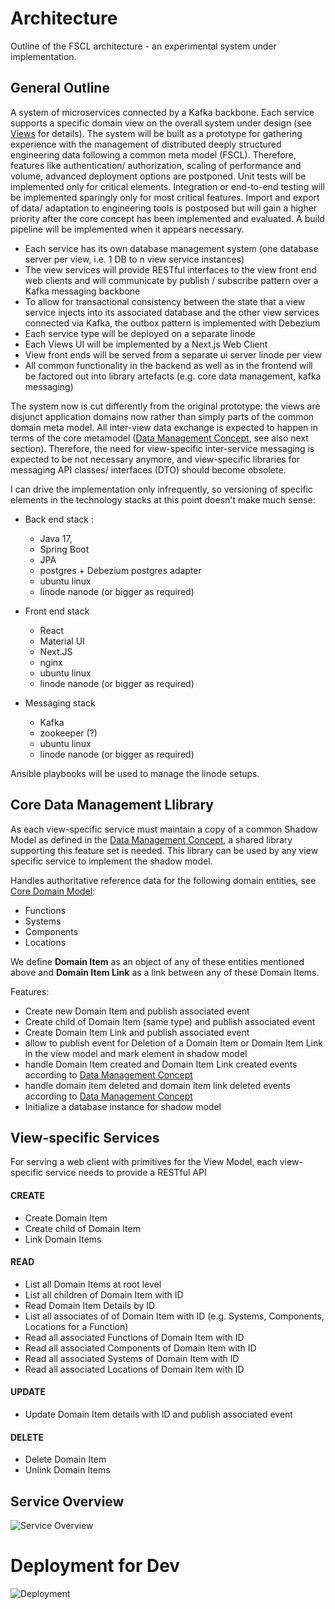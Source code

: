 # Architecture

Outline of the FSCL architecture - an experimental system under implementation.

## General Outline

A system of microservices connected by a Kafka backbone. Each service supports a specific domain view on the overall system under design (see [Views](../Views.md) for details). The system will be built as a prototype for gathering experience with the management of distributed deeply structured engineering data following a common meta model (FSCL). Therefore, features like authentication/ authorization, scaling of performance and volume, advanced deployment options are postponed. Unit tests will be implemented only for critical elements. Integration or end-to-end testing will be implemented sparingly only for most critical features. Import and export of data/ adaptation to engineering tools is postposed but will gain a higher priority after the core concept has been implemented and evaluated.   A build pipeline will be implemented when it appears necessary.

* Each service has its own database management system (one database server per view, i.e. 1 DB to n view service instances) 
* The view services will provide RESTful interfaces to the view front end web clients and will communicate by publish / subscribe pattern over a Kafka messaging backbone
* To allow for transactional consistency between the state that a view service injects into its associated database and the other view services connected via Kafka, the outbox pattern is implemented with Debezium
* Each service type will be deployed on a separate linode
* Each Views UI will be implemented by a Next.js Web Client
* View front ends will be served from a separate ui server linode per view 
* All common functionality in the backend as well as in the frontend will be factored out into library artefacts (e.g. core data management, kafka messaging)

The system now is cut differently from the original prototype: the views are disjunct application domains now rather than simply parts of the common domain meta model. All inter-view data exchange is expected to happen in terms of  the core metamodel ([Data Management Concept](../data-management-concept/Data%20Management%20Concept.md), see also next section). Therefore, the need for view-specific inter-service messaging is expected to be not necessary anymore, and view-specific libraries for messaging API classes/ interfaces (DTO) should become obsolete. 

I can drive the implementation only infrequently, so versioning of specific elements in the technology stacks at this point doesn't make much sense: 

* Back end stack : 
	* Java 17, 
	* Spring Boot
	* JPA 
	* postgres + Debezium postgres adapter
	* ubuntu linux
	* linode nanode (or bigger as required)

* Front end stack
	* React
	* Material UI
	* Next.JS
	* nginx
	* ubuntu linux
	* linode nanode (or bigger as required)

* Messaging stack
	* Kafka
	* zookeeper (?)
	* ubuntu linux
	* linode nanode (or bigger as required)

Ansible playbooks will be used to manage the linode setups.

## Core Data Management Llibrary

As each view-specific service must maintain a copy of a common Shadow Model as defined in the [Data Management Concept](../data-management-concept/Data%20Management%20Concept.md),  a shared library supporting this feature set is needed. This library can be used by any view specific service to implement the shadow model. 

Handles authoritative reference data for the following domain entities, see [Core Domain Model](../core-domain-model/Core%20Domain%20Model.md):
* Functions
* Systems
* Components
* Locations

We define **Domain Item** as an object of any of these entities mentioned above and **Domain Item Link** as a link between any of these Domain Items.

Features:
* Create new Domain Item and publish associated event
* Create child of Domain Item (same type) and publish associated event
* Create Domain Item Link and publish associated event
* allow to publish event for Deletion of a Domain Item or Domain Item Link in the view model and mark element in shadow model
* handle Domain Item created and Domain Item Link created events according to [Data Management Concept](../data-management-concept/Data%20Management%20Concept.md)
* handle domain item deleted and domain item link deleted events according to [Data Management Concept](../data-management-concept/Data%20Management%20Concept.md)
* Initialize a database instance for shadow model


## View-specific Services

For serving a web client with primitives for the View Model, each view-specific service needs to provide a RESTful API 

#### CREATE
* Create Domain Item
* Create child of Domain Item
* Link  Domain Items
#### READ
* List all Domain Items at root level
* List all children of Domain Item with ID
* Read Domain Item Details by ID
* List all associates of of Domain Item with ID (e.g. Systems, Components, Locations for a Function)
* Read all associated Functions of Domain Item with ID
* Read all associated Components of Domain Item with ID
* Read all associated Systems of Domain Item with  ID
* Read all associated Locations of Domain Item with ID

#### UPDATE
* Update Domain Item details with ID and publish associated event

#### DELETE
* Delete Domain Item
* Unlink Domain Items



## Service Overview

![Service Overview](http://www.plantuml.com/plantuml/proxy?cache=no&src=https://raw.githubusercontent.com/onouv/fscl/newgen/doc/fscl/architecture/service-overview.puml)


# Deployment for Dev

![Deployment](http://www.plantuml.com/plantuml/proxy?cache=no&src=https://raw.githubusercontent.com/onouv/fscl/newgen/doc/fscl/architecture/deployment.puml)

 
